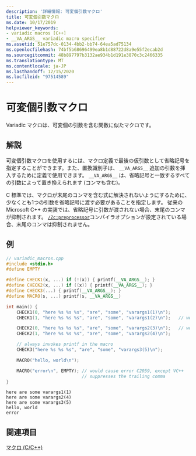 ```yaml
---
description: '詳細情報: 可変個引数マクロ'
title: 可変個引数マクロ
ms.date: 10/17/2019
helpviewer_keywords:
- variadic macros [C++]
- __VA_ARGS__ variadic macro specifier
ms.assetid: 51e757dc-0134-4bb2-bb74-64ea5ad75134
ms.openlocfilehash: 74bf5b68696499ea8b1d88722d8a9e55f2ecab2d
ms.sourcegitcommit: 48b897797b3132ae934b1d191e3870c3c2466335
ms.translationtype: MT
ms.contentlocale: ja-JP
ms.lasthandoff: 12/15/2020
ms.locfileid: "97514589"
---
```

# <a name="variadic-macros"></a>可変個引数マクロ

Variadic マクロは、可変個の引数を含む関数に似たマクロです。

## <a name="remarks"></a>解説

可変個引数マクロを使用するには、マクロ定義で最後の仮引数として省略記号を指定することができます。また、置換識別子は、 `__VA_ARGS__` 追加の引数を挿入するために定義で使用できます。  `__VA_ARGS__` は、省略記号と一致するすべての引数によって置き換えられます (コンマも含む)。

C 標準では、マクロが末尾のコンマを含む式に解決されないようにするために、少なくとも1つの引数を省略記号に渡す必要があることを指定します。 従来の Microsoft C++ の実装では、省略記号に引数が渡されない場合、末尾のコンマが抑制されます。 [`/Zc:preprocessor`](../build/reference/zc-preprocessor.md)コンパイラオプションが設定されている場合、末尾のコンマは抑制されません。

## <a name="example"></a>例

```cpp
// variadic_macros.cpp
#include <stdio.h>
#define EMPTY

#define CHECK1(x, ...) if (!(x)) { printf(__VA_ARGS__); }
#define CHECK2(x, ...) if ((x)) { printf(__VA_ARGS__); }
#define CHECK3(...) { printf(__VA_ARGS__); }
#define MACRO(s, ...) printf(s, __VA_ARGS__)

int main() {
    CHECK1(0, "here %s %s %s", "are", "some", "varargs1(1)\n");
    CHECK1(1, "here %s %s %s", "are", "some", "varargs1(2)\n");   // won't print

    CHECK2(0, "here %s %s %s", "are", "some", "varargs2(3)\n");   // won't print
    CHECK2(1, "here %s %s %s", "are", "some", "varargs2(4)\n");

    // always invokes printf in the macro
    CHECK3("here %s %s %s", "are", "some", "varargs3(5)\n");

    MACRO("hello, world\n");

    MACRO("error\n", EMPTY); // would cause error C2059, except VC++
                             // suppresses the trailing comma
}
```

```Output
here are some varargs1(1)
here are some varargs2(4)
here are some varargs3(5)
hello, world
error
```

## <a name="see-also"></a>関連項目

[マクロ (C/C++)](../preprocessor/macros-c-cpp.md)
